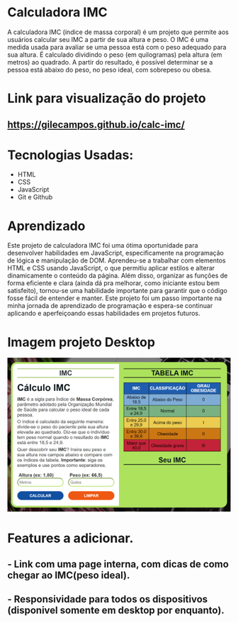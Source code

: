 # Calculadora IMC
A calculadora IMC (índice de massa corporal) é um projeto que permite aos usuários calcular seu IMC a partir de sua altura e peso. O IMC é uma medida usada para avaliar se uma pessoa está com o peso adequado para sua altura. É calculado dividindo o peso (em quilogramas) pela altura (em metros) ao quadrado. A partir do resultado, é possível determinar se a pessoa está abaixo do peso, no peso ideal, com sobrepeso ou obesa.

# Link para visualização do projeto
## https://gilecampos.github.io/calc-imc/


# Tecnologias Usadas:
- HTML
- CSS 
- JavaScript
- Git e Github

# Aprendizado
Este projeto de calculadora IMC foi uma ótima oportunidade para desenvolver habilidades em JavaScript, especificamente na programação de lógica e manipulação de DOM. Aprendeu-se a trabalhar com elementos HTML e CSS usando JavaScript, o que permitiu aplicar estilos e alterar dinamicamente o conteúdo da página. Além disso, organizar as funções de forma eficiente e clara (ainda dá pra melhorar, como iniciante estou bem satisfeito), tornou-se uma habilidade importante para garantir que o código fosse fácil de entender e manter. Este projeto foi um passo importante na minha jornada de aprendizado de programação e espera-se continuar aplicando e aperfeiçoando essas habilidades em projetos futuros.

# Imagem projeto Desktop
![Imagem Projeto](assets/img/img-project.png)

# Features a adicionar.
## - Link com uma page interna, com dicas de como chegar ao IMC(peso ideal).
## - Responsividade para todos os dispositivos (disponivel somente em desktop por enquanto).





